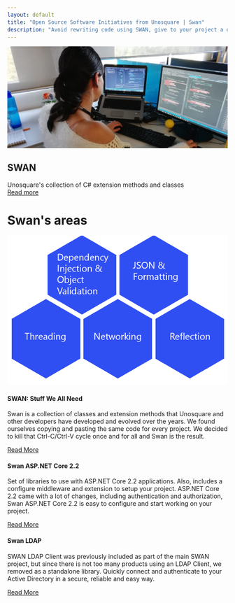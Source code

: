 ```yaml
---
layout: default
title: "Open Source Software Initiatives from Unosquare | Swan"
description: "Avoid rewriting code using SWAN, give to your project a quick start"
---
```

<div class="content-home container py-0">
    <div class="main-hero hero">
        <img src="/assets/coding-swan.jpg" class="px-5" alt="Swan logo" />
        <div class="hero-title title-black">
            <h2 class="text-uppercase">SWAN</h2>
            <div id="hero-label">Unosquare's collection of C# extension methods and classes</div>
            <a class="link-gray" href="https://unosquare.github.io/swan/"> Read more
            </a>
        </div>
    </div>
</div>
<div class="w-100 blue-box mt-5">
    <div class="container content-home py-3">
        <div class="d-flex align-items-center">
            <h1 class="white-text text-uppercase">Swan's areas</h1>
        </div>
    </div>
</div>
<div class="content-home container">
    <img src="/assets/swanAreas.png" class="px-5 swan-hex" alt="SWAN Areas">
</div>
<div class="gray-section">
    <div class="content-home container">
        <div class="row">
            <div class="col-12 col-lg-4 mb-4">
                <div class="card">
                    <div class="card-body p-3">
                        <div class="card-head">
                            <h4 class="text-uppercase">SWAN: Stuff We All Need</h4>
                            <p>
                                Swan is a collection of classes and extension methods that Unosquare and other developers have developed and evolved over the years. We found ourselves copying and pasting the same code for every project. We decided to kill that Ctrl-C/Ctrl-V cycle once and for all and Swan is the result. 
                            </p>
                        </div>
                        <div class="calltoaction calltoaction-sm d-flex justify-content-start m-0">
                            <a href="https://github.com/unosquare/swan" class="link-blue button">
                                Read More
                            </a>
                        </div>
                    </div>
                </div>
            </div>
            <div class="col-12 col-lg-4 mb-4">
                <div class="card">
                    <div class="card-body p-3">
                        <div class="card-head">
                            <h4 class="text-uppercase">Swan ASP.NET Core 2.2</h4>
                            <p>
                                Set of libraries to use with ASP.NET Core 2.2 applications.
                                Also, includes a configure middleware and extension to setup your project.
                                ASP.NET Core 2.2 came with a lot of changes, including authentication and
                                authorization,
                                Swan ASP.NET Core 2.2 is easy to configure and start working on
                                your project.
                            </p>
                        </div>
                        <div class="calltoaction calltoaction-sm d-flex justify-content-start m-0">
                            <a href="https://github.com/unosquare/swan-aspnetcore" class="link-blue button">
                                Read More
                            </a>
                        </div>
                    </div>
                </div>
            </div>
            <div class="col-12 col-lg-4 mb-4">
                <div class="card">
                    <div class="card-body p-3">
                        <div class="card-head">
                            <h4 class="text-uppercase">Swan LDAP</h4>
                            <p>
                                SWAN LDAP Client was previously included as part of the main SWAN project,
                                but since there is not too many products using an LDAP Client, we removed as a
                                standalone library. Quickly connect and authenticate to your Active Directory in
                                a secure, reliable and easy way.
                            </p>
                        </div>
                        <div class="calltoaction calltoaction-sm d-flex justify-content-start m-0">
                            <a href="https://github.com/unosquare/swan-ldap" class="link-blue button">
                                Read More
                            </a>
                        </div>
                    </div>
                </div>
            </div>
        </div>
    </div>
</div>